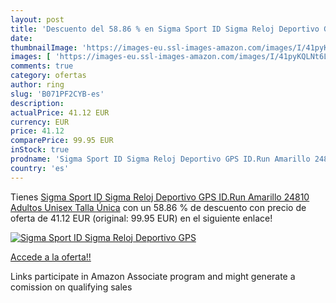 ```yaml
---
layout: post
title: 'Descuento del 58.86 % en Sigma Sport ID Sigma Reloj Deportivo GPS'
date: 
thumbnailImage: 'https://images-eu.ssl-images-amazon.com/images/I/41pyKQLNt6L._SL200_.jpg'
images: [ 'https://images-eu.ssl-images-amazon.com/images/I/41pyKQLNt6L._SL200_.jpg' ]
comments: true
category: ofertas
author: ring
slug: 'B071PF2CYB-es'
description:
actualPrice: 41.12 EUR
currency: EUR
price: 41.12
comparePrice: 99.95 EUR
inStock: true
prodname: 'Sigma Sport ID Sigma Reloj Deportivo GPS ID.Run Amarillo 24810  Adultos Unisex  Talla Única'
country: 'es'
---
```


Tienes [Sigma Sport ID Sigma Reloj Deportivo GPS ID.Run Amarillo 24810  Adultos Unisex  Talla Única](https://www.amazon.es/dp/B071PF2CYB/?tag=tolees-21) con un 58.86 % de descuento con precio de oferta de 41.12 EUR (original: 99.95 EUR) en el siguiente enlace!

[![Sigma Sport ID Sigma Reloj Deportivo GPS](https://images-eu.ssl-images-amazon.com/images/I/41pyKQLNt6L._SL200_.jpg)](https://www.amazon.es/dp/B071PF2CYB/?tag=tolees-21)

[Accede a la oferta!!](https://www.amazon.es/dp/B071PF2CYB/?tag=tolees-21)

Links participate in Amazon Associate program and might generate a comission on qualifying sales


